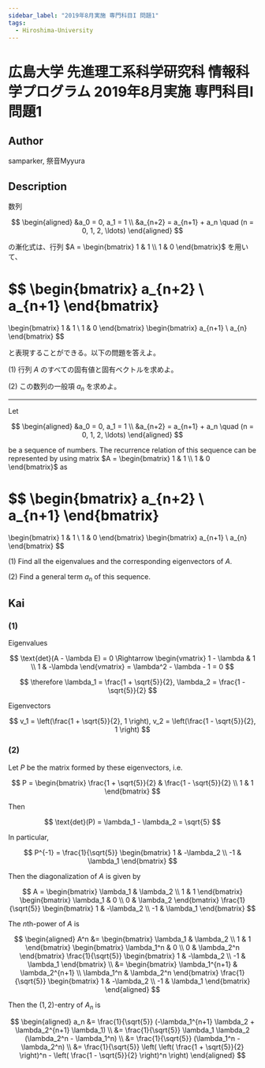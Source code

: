 ```yaml
---
sidebar_label: "2019年8月実施 専門科目I 問題1"
tags:
  - Hiroshima-University
---
```

# 広島大学 先進理工系科学研究科 情報科学プログラム 2019年8月実施 専門科目I 問題1


## **Author**
samparker, 祭音Myyura

## **Description**
数列

$$
\begin{aligned}
    &a_0 = 0, a_1 = 1 \\
    &a_{n+2} = a_{n+1} + a_n \quad (n = 0, 1, 2, \ldots)
\end{aligned}
$$

の漸化式は、行列 $A = \begin{bmatrix} 1 & 1 \\ 1 & 0 \end{bmatrix}$ を用いて、

$$
\begin{bmatrix}
    a_{n+2} \\ a_{n+1}
\end{bmatrix}
=
\begin{bmatrix}
    1 & 1 \\ 1 & 0
\end{bmatrix}
\begin{bmatrix}
    a_{n+1} \\ a_{n}
\end{bmatrix}
$$

と表現することができる。以下の問題を答えよ。

(1) 行列 $A$ のすべての固有値と固有ベクトルを求めよ。

(2) この数列の一般項 $a_n$ を求めよ。

--------------------------------------------------------

Let

$$
\begin{aligned}
    &a_0 = 0, a_1 = 1 \\
    &a_{n+2} = a_{n+1} + a_n \quad (n = 0, 1, 2, \ldots)
\end{aligned}
$$

be a sequence of numbers. The recurrence relation of this sequence can be represented by using matrix $A = \begin{bmatrix} 1 & 1 \\ 1 & 0 \end{bmatrix}$ as

$$
\begin{bmatrix}
    a_{n+2} \\ a_{n+1}
\end{bmatrix}
=
\begin{bmatrix}
    1 & 1 \\ 1 & 0
\end{bmatrix}
\begin{bmatrix}
    a_{n+1} \\ a_{n}
\end{bmatrix}
$$

(1) Find all the eigenvalues and the corresponding eigenvectors of $A$.

(2) Find a general term $a_n$ of this sequence.

## **Kai**
### (1)
Eigenvalues

$$
\text{det}(A - \lambda E) = 0 \Rightarrow
\begin{vmatrix}
    1 - \lambda  & 1 \\ 1 & -\lambda
\end{vmatrix}
= \lambda^2 - \lambda - 1 = 0
$$

$$
\therefore \lambda_1 = \frac{1 + \sqrt{5}}{2}, \lambda_2 = \frac{1 - \sqrt{5}}{2}
$$

Eigenvectors

$$
v_1 = \left(\frac{1 + \sqrt{5}}{2}, 1 \right), v_2 = \left(\frac{1 - \sqrt{5}}{2}, 1 \right)
$$

### (2)
Let $P$ be the matrix formed by these eigenvectors, i.e.

$$
P = \begin{bmatrix}
    \frac{1 + \sqrt{5}}{2} & \frac{1 - \sqrt{5}}{2} \\
    1 & 1
\end{bmatrix}
$$

Then

$$
\text{det}(P) = \lambda_1 - \lambda_2 = \sqrt{5} 
$$

In particular,

$$
P^{-1} = \frac{1}{\sqrt{5}} \begin{bmatrix}
    1 & -\lambda_2 \\
    -1 & \lambda_1
\end{bmatrix}
$$

Then the diagonalization of $A$ is given by

$$
A = \begin{bmatrix}
    \lambda_1 & \lambda_2 \\ 
    1 & 1
\end{bmatrix}
\begin{bmatrix}
    \lambda_1 & 0 \\ 0 & \lambda_2
\end{bmatrix}
\frac{1}{\sqrt{5}} \begin{bmatrix}
    1 & -\lambda_2 \\
    -1 & \lambda_1
\end{bmatrix}
$$

The $n$th-power of $A$ is

$$
\begin{aligned}
A^n &= \begin{bmatrix}
    \lambda_1 & \lambda_2 \\ 
    1 & 1
\end{bmatrix}
\begin{bmatrix}
    \lambda_1^n & 0 \\ 0 & \lambda_2^n
\end{bmatrix}
\frac{1}{\sqrt{5}} \begin{bmatrix}
    1 & -\lambda_2 \\
    -1 & \lambda_1
\end{bmatrix} \\
&= \begin{bmatrix}
    \lambda_1^{n+1} & \lambda_2^{n+1} \\ 
    \lambda_1^n & \lambda_2^n
\end{bmatrix}
\frac{1}{\sqrt{5}} \begin{bmatrix}
    1 & -\lambda_2 \\
    -1 & \lambda_1
\end{bmatrix}
\end{aligned}
$$

Then the $(1, 2)$-entry of $A_n$ is

$$
\begin{aligned}
a_n &= \frac{1}{\sqrt{5}} (-\lambda_1^{n+1} \lambda_2 + \lambda_2^{n+1} \lambda_1) \\
&= \frac{1}{\sqrt{5}} \lambda_1 \lambda_2 (\lambda_2^n - \lambda_1^n) \\
&= \frac{1}{\sqrt{5}} (\lambda_1^n - \lambda_2^n) \\
&= \frac{1}{\sqrt{5}} \left( \left( \frac{1 + \sqrt{5}}{2} \right)^n  - \left( \frac{1 - \sqrt{5}}{2} \right)^n \right)
\end{aligned}
$$
